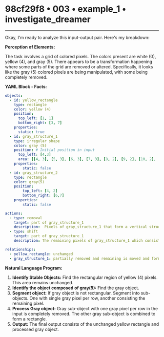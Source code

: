 # 98cf29f8 • 003 • example_1 • investigate_dreamer

---
Okay, I'm ready to analyze this input-output pair. Here's my breakdown:

**Perception of Elements:**

The task involves a grid of colored pixels. The colors present are white (0), yellow (4), and gray (5). There appears to be a transformation happening where some parts of the grid are removed or altered. Specifically, it looks like the gray (5) colored pixels are being manipulated, with some being completely removed.

**YAML Block - Facts:**



```yaml
objects:
  - id: yellow_rectangle
    type: rectangle
    color: yellow (4)
    position:
      top_left: [1, 1]
      bottom_right: [3, 7]
    properties:
      static: true
  - id: gray_structure_1
    type: irregular shape
    color: gray (5)
    position: # Initial position in input
      top_left: [4,3]
      area: [[4, 3], [5, 3], [6, 3], [7, 3], [8, 2], [9, 2], [10, 2], [8, 3], [8, 4], [8, 5], [9, 3], [9, 4], [9, 5], [10, 3], [10, 4], [10, 5] ]
    properties:
        static: false
  - id: gray_structure_2
    type: rectangle
    color: gray(5)
    position:
        top_left: [4, 2]
        bottom_right: [6,7]
    properties:
        static: false

actions:
  - type: removal
    target: part of gray_structure_1
    description:  Pixels of gray_structure_1 that form a vertical structure from [4,3] to [7,3] is removed.
  - type: shift
    target: part of gray_structure_1
    description: The remaining pixels of gray_structure_1 which consist of [8, 2], [9, 2], [10, 2], [8, 3], [8, 4], [8, 5], [9, 3], [9, 4], [9, 5], [10, 3], [10, 4], [10, 5] are combined and moved to form rectangle [4,2] to [6,7].

relationships:
  - yellow_rectangle: unchanged
  - gray_structure_1: partially removed and remaining is moved and form a rectangle

```



**Natural Language Program:**

1.  **Identify Stable Objects:** Find the rectangular region of yellow (4) pixels. This area remains unchanged.
2.  **Identify the object composed of gray(5):** Find the gray object.
3. **Segment object:** If gray object is not rectangular. Segment into sub-objects. One with single gray pixel per row, another consisting the remaining pixel.
4.  **Process Gray object:** Gray sub-object with one gray pixel per row in the input is completely removed. The other gray sub-object is combined to form a rectangle.
5.  **Output:** The final output consists of the unchanged yellow rectangle and processed gray object.


